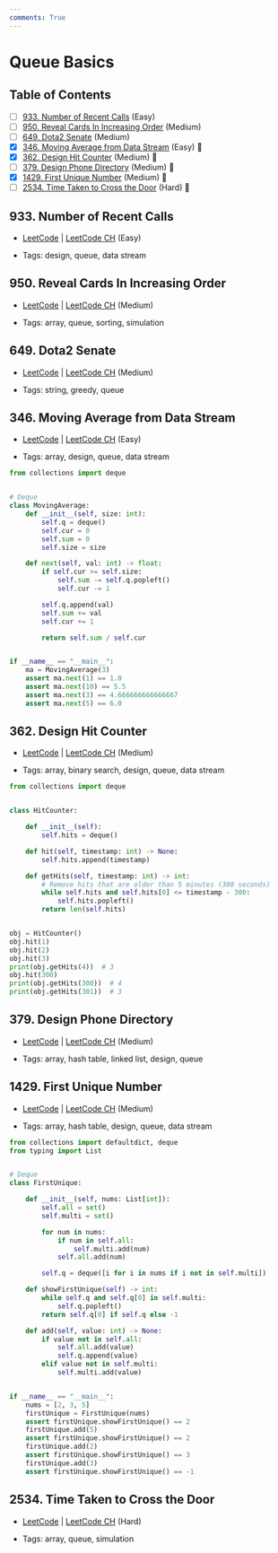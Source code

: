 ```yaml
---
comments: True
---
```


# Queue Basics

## Table of Contents

- [ ] [933. Number of Recent Calls](https://leetcode.cn/problems/number-of-recent-calls/) (Easy)
- [ ] [950. Reveal Cards In Increasing Order](https://leetcode.cn/problems/reveal-cards-in-increasing-order/) (Medium)
- [ ] [649. Dota2 Senate](https://leetcode.cn/problems/dota2-senate/) (Medium)
- [x] [346. Moving Average from Data Stream](https://leetcode.cn/problems/moving-average-from-data-stream/) (Easy) 👑
- [x] [362. Design Hit Counter](https://leetcode.cn/problems/design-hit-counter/) (Medium) 👑
- [ ] [379. Design Phone Directory](https://leetcode.cn/problems/design-phone-directory/) (Medium) 👑
- [x] [1429. First Unique Number](https://leetcode.cn/problems/first-unique-number/) (Medium) 👑
- [ ] [2534. Time Taken to Cross the Door](https://leetcode.cn/problems/time-taken-to-cross-the-door/) (Hard) 👑

## 933. Number of Recent Calls

-   [LeetCode](https://leetcode.com/problems/number-of-recent-calls/) | [LeetCode CH](https://leetcode.cn/problems/number-of-recent-calls/) (Easy)

-   Tags: design, queue, data stream
## 950. Reveal Cards In Increasing Order

-   [LeetCode](https://leetcode.com/problems/reveal-cards-in-increasing-order/) | [LeetCode CH](https://leetcode.cn/problems/reveal-cards-in-increasing-order/) (Medium)

-   Tags: array, queue, sorting, simulation
## 649. Dota2 Senate

-   [LeetCode](https://leetcode.com/problems/dota2-senate/) | [LeetCode CH](https://leetcode.cn/problems/dota2-senate/) (Medium)

-   Tags: string, greedy, queue
## 346. Moving Average from Data Stream

-   [LeetCode](https://leetcode.com/problems/moving-average-from-data-stream/) | [LeetCode CH](https://leetcode.cn/problems/moving-average-from-data-stream/) (Easy)

-   Tags: array, design, queue, data stream
```python title="346. Moving Average from Data Stream - Python Solution"
from collections import deque


# Deque
class MovingAverage:
    def __init__(self, size: int):
        self.q = deque()
        self.cur = 0
        self.sum = 0
        self.size = size

    def next(self, val: int) -> float:
        if self.cur >= self.size:
            self.sum -= self.q.popleft()
            self.cur -= 1

        self.q.append(val)
        self.sum += val
        self.cur += 1

        return self.sum / self.cur


if __name__ == "__main__":
    ma = MovingAverage(3)
    assert ma.next(1) == 1.0
    assert ma.next(10) == 5.5
    assert ma.next(3) == 4.666666666666667
    assert ma.next(5) == 6.0

```

## 362. Design Hit Counter

-   [LeetCode](https://leetcode.com/problems/design-hit-counter/) | [LeetCode CH](https://leetcode.cn/problems/design-hit-counter/) (Medium)

-   Tags: array, binary search, design, queue, data stream
```python title="362. Design Hit Counter - Python Solution"
from collections import deque


class HitCounter:

    def __init__(self):
        self.hits = deque()

    def hit(self, timestamp: int) -> None:
        self.hits.append(timestamp)

    def getHits(self, timestamp: int) -> int:
        # Remove hits that are older than 5 minutes (300 seconds)
        while self.hits and self.hits[0] <= timestamp - 300:
            self.hits.popleft()
        return len(self.hits)


obj = HitCounter()
obj.hit(1)
obj.hit(2)
obj.hit(3)
print(obj.getHits(4))  # 3
obj.hit(300)
print(obj.getHits(300))  # 4
print(obj.getHits(301))  # 3

```

## 379. Design Phone Directory

-   [LeetCode](https://leetcode.com/problems/design-phone-directory/) | [LeetCode CH](https://leetcode.cn/problems/design-phone-directory/) (Medium)

-   Tags: array, hash table, linked list, design, queue
## 1429. First Unique Number

-   [LeetCode](https://leetcode.com/problems/first-unique-number/) | [LeetCode CH](https://leetcode.cn/problems/first-unique-number/) (Medium)

-   Tags: array, hash table, design, queue, data stream
```python title="1429. First Unique Number - Python Solution"
from collections import defaultdict, deque
from typing import List


# Deque
class FirstUnique:

    def __init__(self, nums: List[int]):
        self.all = set()
        self.multi = set()

        for num in nums:
            if num in self.all:
                self.multi.add(num)
            self.all.add(num)

        self.q = deque([i for i in nums if i not in self.multi])

    def showFirstUnique(self) -> int:
        while self.q and self.q[0] in self.multi:
            self.q.popleft()
        return self.q[0] if self.q else -1

    def add(self, value: int) -> None:
        if value not in self.all:
            self.all.add(value)
            self.q.append(value)
        elif value not in self.multi:
            self.multi.add(value)


if __name__ == "__main__":
    nums = [2, 3, 5]
    firstUnique = FirstUnique(nums)
    assert firstUnique.showFirstUnique() == 2
    firstUnique.add(5)
    assert firstUnique.showFirstUnique() == 2
    firstUnique.add(2)
    assert firstUnique.showFirstUnique() == 3
    firstUnique.add(3)
    assert firstUnique.showFirstUnique() == -1

```

## 2534. Time Taken to Cross the Door

-   [LeetCode](https://leetcode.com/problems/time-taken-to-cross-the-door/) | [LeetCode CH](https://leetcode.cn/problems/time-taken-to-cross-the-door/) (Hard)

-   Tags: array, queue, simulation
